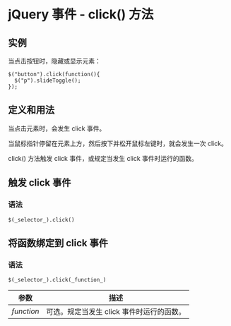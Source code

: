 # jQuery 事件 - click() 方法



## 实例

当点击按钮时，隐藏或显示元素：

```
$("button").click(function(){
  $("p").slideToggle();
});

```

## 定义和用法

当点击元素时，会发生 click 事件。

当鼠标指针停留在元素上方，然后按下并松开鼠标左键时，就会发生一次 click。

click() 方法触发 click 事件，或规定当发生 click 事件时运行的函数。

## 触发 click 事件

### 语法

```
$(_selector_).click()
```

## 将函数绑定到 click 事件

### 语法

```
$(_selector_).click(_function_)
```

| 参数 | 描述 |
| --- | --- |
| _function_ | 可选。规定当发生 click 事件时运行的函数。 |



